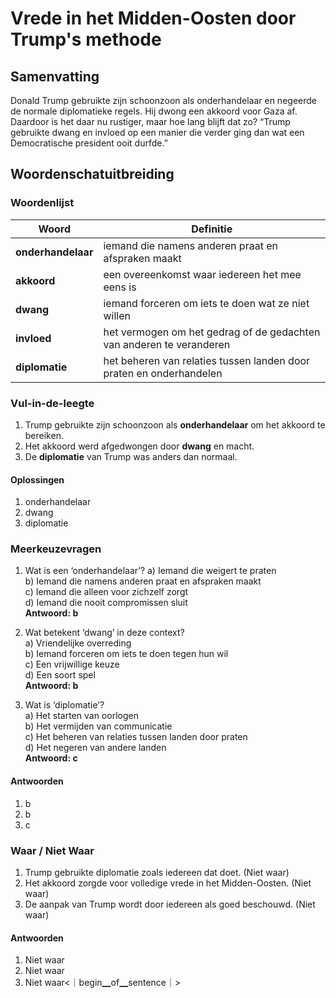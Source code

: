 # Vrede in het Midden-Oosten door Trump's methode

## Samenvatting
Donald Trump gebruikte zijn schoonzoon als onderhandelaar en negeerde de normale diplomatieke regels. Hij dwong een akkoord voor Gaza af. Daardoor is het daar nu rustiger, maar hoe lang blijft dat zo? “Trump gebruikte dwang en invloed op een manier die verder ging dan wat een Democratische president ooit durfde.”

## Woordenschatuitbreiding

### Woordenlijst

| Woord | Definitie |
|-------|-----------|
| **onderhandelaar** | iemand die namens anderen praat en afspraken maakt |
| **akkoord** | een overeenkomst waar iedereen het mee eens is |
| **dwang** | iemand forceren om iets te doen wat ze niet willen |
| **invloed** | het vermogen om het gedrag of de gedachten van anderen te veranderen |
| **diplomatie** | het beheren van relaties tussen landen door praten en onderhandelen |

### Vul-in-de-leegte
1. Trump gebruikte zijn schoonzoon als **onderhandelaar** om het akkoord te bereiken.
2. Het akkoord werd afgedwongen door **dwang** en macht.
3. De **diplomatie** van Trump was anders dan normaal.

#### Oplossingen
1. onderhandelaar
2. dwang
3. diplomatie

### Meerkeuzevragen
1. Wat is een ‘onderhandelaar’?
   a) Iemand die weigert te praten  
   b) Iemand die namens anderen praat en afspraken maakt  
   c) Iemand die alleen voor zichzelf zorgt  
   d) Iemand die nooit compromissen sluit  
**Antwoord: b**

2. Wat betekent ‘dwang’ in deze context?  
   a) Vriendelijke overreding  
   b) Iemand forceren om iets te doen tegen hun wil  
   c) Een vrijwillige keuze  
   d) Een soort spel  
**Antwoord: b**

3. Wat is ‘diplomatie’?  
   a) Het starten van oorlogen  
   b) Het vermijden van communicatie  
   c) Het beheren van relaties tussen landen door praten  
   d) Het negeren van andere landen  
**Antwoord: c**

#### Antwoorden
1. b
2. b
3. c

### Waar / Niet Waar
1. Trump gebruikte diplomatie zoals iedereen dat doet. (Niet waar)
2. Het akkoord zorgde voor volledige vrede in het Midden-Oosten. (Niet waar)
3. De aanpak van Trump wordt door iedereen als goed beschouwd. (Niet waar)

#### Antwoorden
1. Niet waar
2. Niet waar
3. Niet waar<｜begin▁of▁sentence｜>